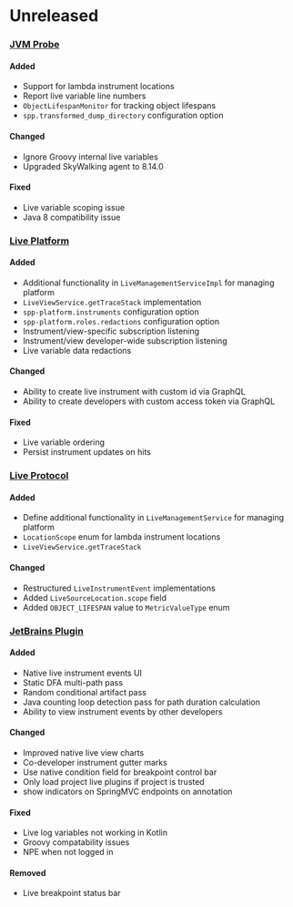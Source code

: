 # Unreleased

### [JVM Probe](https://github.com/sourceplusplus/probe-jvm)

#### Added
- Support for lambda instrument locations
- Report live variable line numbers
- `ObjectLifespanMonitor` for tracking object lifespans
- `spp.transformed_dump_directory` configuration option

#### Changed
- Ignore Groovy internal live variables
- Upgraded SkyWalking agent to 8.14.0

#### Fixed
- Live variable scoping issue
- Java 8 compatibility issue

### [Live Platform](https://github.com/sourceplusplus/sourceplusplus)

#### Added
- Additional functionality in `LiveManagementServiceImpl` for managing platform
- `LiveViewService.getTraceStack` implementation
- `spp-platform.instruments` configuration option
- `spp-platform.roles.redactions` configuration option
- Instrument/view-specific subscription listening
- Instrument/view developer-wide subscription listening
- Live variable data redactions

#### Changed
- Ability to create live instrument with custom id via GraphQL
- Ability to create developers with custom access token via GraphQL

#### Fixed
- Live variable ordering
- Persist instrument updates on hits

### [Live Protocol](https://github.com/sourceplusplus/protocol)

#### Added
- Define additional functionality in `LiveManagementService` for managing platform
- `LocationScope` enum for lambda instrument locations
- `LiveViewService.getTraceStack`

#### Changed
- Restructured `LiveInstrumentEvent` implementations
- Added `LiveSourceLocation.scope` field
- Added `OBJECT_LIFESPAN` value to `MetricValueType` enum

### [JetBrains Plugin](https://github.com/sourceplusplus/interface-jetbrains)

#### Added
- Native live instrument events UI
- Static DFA multi-path pass
- Random conditional artifact pass
- Java counting loop detection pass for path duration calculation
- Ability to view instrument events by other developers

#### Changed
- Improved native live view charts
- Co-developer instrument gutter marks
- Use native condition field for breakpoint control bar
- Only load project live plugins if project is trusted
- show indicators on SpringMVC endpoints on annotation

#### Fixed
- Live log variables not working in Kotlin
- Groovy compatability issues
- NPE when not logged in

#### Removed
- Live breakpoint status bar
